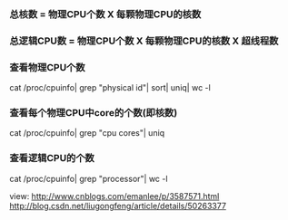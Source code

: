 ### 总核数 = 物理CPU个数 X 每颗物理CPU的核数
### 总逻辑CPU数 = 物理CPU个数 X 每颗物理CPU的核数 X 超线程数

### 查看物理CPU个数
cat /proc/cpuinfo| grep "physical id"| sort| uniq| wc -l

### 查看每个物理CPU中core的个数(即核数)
cat /proc/cpuinfo| grep "cpu cores"| uniq

### 查看逻辑CPU的个数
cat /proc/cpuinfo| grep "processor"| wc -l


view:
http://www.cnblogs.com/emanlee/p/3587571.html
http://blog.csdn.net/liugongfeng/article/details/50263377
